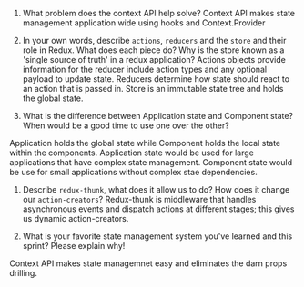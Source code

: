 1. What problem does the context API help solve?
Context API makes state management application wide using hooks and Context.Provider

1. In your own words, describe `actions`, `reducers` and the `store` and their role in Redux. What does each piece do? Why is the store known as a 'single source of truth' in a redux application?
Actions objects provide information for the reducer include action types and any optional payload to update state. 
Reducers determine how state should react to an action that is passed in.
Store is an immutable state tree and holds the global state.

1. What is the difference between Application state and Component state? When would be a good time to use one over the other?

Application holds the global state while Component holds the local state within the components.
Application state would be used for large applications that have complex state management.
Component state would be use for small applications without complex stae dependencies.

1. Describe `redux-thunk`, what does it allow us to do? How does it change our `action-creators`?
Redux-thunk is middleware that handles asynchronous events and dispatch actions at different stages;
this gives us dynamic action-creators.

1. What is your favorite state management system you've learned and this sprint? Please explain why!

Context API makes state managemnet easy and eliminates the darn props drilling.
